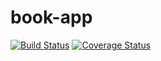 # book-app
[![Build Status](https://travis-ci.com/heriyantoliu/book-app.svg?branch=master)](https://travis-ci.com/heriyantoliu/book-app)
[![Coverage Status](https://coveralls.io/repos/github/heriyantoliu/book-app/badge.svg?branch=master)](https://coveralls.io/github/heriyantoliu/book-app?branch=master)
